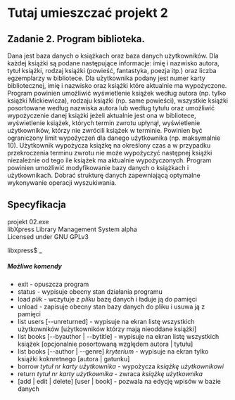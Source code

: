 # Tutaj umieszczać projekt 2

## Zadanie 2. Program biblioteka.  
Dana jest baza danych o książkach oraz baza danych użytkowników. 
Dla każdej książki są podane następujące informacje: imię i nazwisko autora, tytuł książki, rodzaj książki (powieść, fantastyka, poezja itp.) oraz liczba egzemplarzy w bibliotece. 
Dla użytkownika podany jest numer karty bibliotecznej, imię i nazwisko oraz książki które aktualnie ma wypożyczone. 
Program powinien umożliwić wyświetlenie książek według autora (np. tylko książki Mickiewicza), rodzaju książki (np. same powieści), wszystkie książki posortowane według nazwiska autora lub według tytułu oraz umożliwić wypożyczenie danej książki jeżeli aktualnie jest ona w bibliotece, wyświetlenie książek, których termin zwrotu upłynął, wyświetlenie użytkowników, którzy nie zwrócili książek w terminie. 
Powinien być ograniczony limit wypożyczeń dla danego użytkownika (np. maksymalnie 10). 
Użytkownik wypożycza książkę na określony czas a w przypadku przekroczenia terminu zwrotu nie może wypożyczyć następnej książki niezależnie od tego ile książek ma aktualnie wypożyczonych. 
Program powinien umożliwić modyfikowanie bazy danych o książkach i użytkownikach. 
Dobrać strukturę danych zapewniającą optymalne wykonywanie operacji wyszukiwania.

## Specyfikacja  
projekt 02.exe  
libXpress Library Management System alpha  
Licensed under GNU GPLv3  

libxpress$ _

##### Możliwe komendy
 - exit - opuszcza program
 - status - wypisuje obecny stan działania programu
 - load *plik* - wczytuje z *pliku* bazę danych i ładuje ją do pamięci
 - unload - zapisuje obecny stan bazy danych do pliku i usuwa ją z pamięci
 - list users [--unreturned] - wypisuje na ekran listę wszystkich użytkowników [użytkowników którzy mają nieoddane książki]
 - list books [--byauthor | --bytitle] - wypisuje na ekran listę wszystkich książek [opcjonalnie posortowaną względem autora | tytułu]
 - list books [--author | --genre] *kryterium* - wypisuje na ekran tylko książki koknretnego [autora | gatunku]
 - borrow *tytuł* *nr karty użytkownika* - wypożycza *książkę* *użytkownikowi*
 - return *tytuł* *nr karty użytkownika* - zwraca *książkę* *użytkownika*
 - [add | edit | delete] [user | book] - pozwala na edycję wpisów w bazie danych